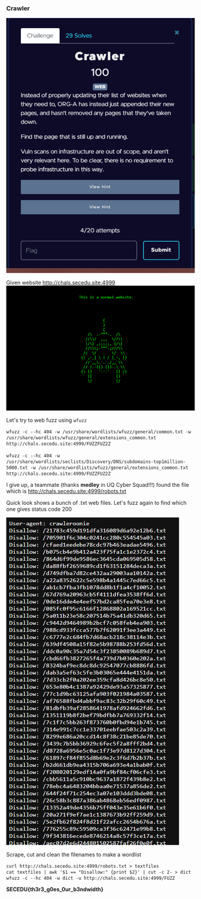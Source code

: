 ### Crawler
![Question](https://github.com/alexbravo17/SecEduCTF2024Writeup/blob/main/Week1/images/crawlerq.png)

Given website http://chals.secedu.site:4999
![website](https://github.com/alexbravo17/SecEduCTF2024Writeup/blob/main/Week1/images/crawler1.png)

Let's try to web fuzz using `wfuzz`

```
wfuzz -c --hc 404 -w /usr/share/wordlists/wfuzz/general/common.txt -w /usr/share/wordlists/wfuzz/general/extensions_common.txt http://chals.secedu.site:4999/FUZZFUZ2Z

wfuzz -c --hc 404 -w /usr/share/wordlists/seclists/Discovery/DNS/subdomains-top1million-5000.txt -w /usr/share/wordlists/wfuzz/general/extensions_common.txt http://chals.secedu.site:4999/FUZZFUZ2Z
```

I give up, a teammate (thanks **medley** in UQ Cyber Squad!!!) found the file which is http://chals.secedu.site:4999/robots.txt

Quick look shows a bunch of .txt web files. Let's fuzz again to find which one gives status code 200

![secret page](https://github.com/alexbravo17/SecEduCTF2024Writeup/blob/main/Week1/images/crawler2.png)

Scrape, cut and clean the filenames to make a wordlist

```
curl http://chals.secedu.site:4999/robots.txt > textfiles
cat textfiles | awk '$1 == "Disallow:" {print $2}' | cut -c 2- > dict
wfuzz -c --hc 404 -w dict -u http://chals.secedu.site:4999/FUZZ
```

**SECEDU{th3r3_g0es_0ur_b3ndwidth}**